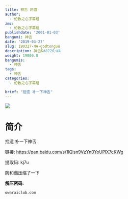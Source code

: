```yaml
---
title: 神舌 网盘
author:
  - 伦敦之心字幕组
zmz: 
  - 伦敦之心字幕组
publishdate: '2001-01-03'
bangumi: 神舌
date: '2019-03-27'
slug: 190327-NA-godtongue
description: 神舌&#8226;NA
weight: 19000.0
bangumis:
  - 神舌
tags:
  - 神舌
categories:
  - 伦敦之心字幕组

brief: "拾遗 补一下神舌"
---
```

![](https://i.imgur.com/aPevZwG.png)
# 简介  

拾遗 补一下神舌

链接: https://pan.baidu.com/s/1lQlsn9VzYn0YoUPlX7cKWg 

提取码: kj7u 

防和谐压缩了一下

**解压密码:**

`owaraiclub.com`

